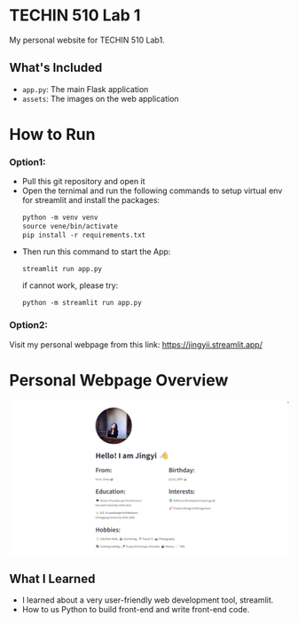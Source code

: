 # TECHIN 510 Lab 1

My personal website for TECHIN 510 Lab1.

## What's Included

- `app.py`: The main Flask application
- `assets`: The images on the web application


# How to Run
### Option1:
- Pull this git repository and open it
- Open the ternimal and run the following commands to setup virtual env for streamlit and install the packages:
  ```
  python -m venv venv
  source vene/bin/activate
  pip install -r requirements.txt
  ```
- Then run this command to start the App:
  ```
  streamlit run app.py
  ```
  if cannot work, please try:
  ```
  python -m streamlit run app.py
  ```
### Option2:
Visit my personal webpage from this link:
https://jingyii.streamlit.app/

# Personal Webpage Overview
![Alt text](assets/web_preview.png)

## What I Learned
- I learned about a very user-friendly web development tool, streamlit.
- How to us Python to build front-end and write front-end code.
